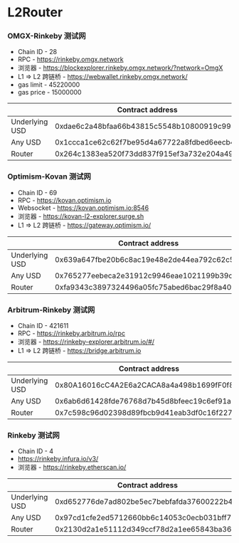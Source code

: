# L2Router
### OMGX-Rinkeby 测试网
- Chain ID - 28
- RPC - https://rinkeby.omgx.network
- 浏览器 - https://blockexplorer.rinkeby.omgx.network/?network=OmgX
- L1 => L2 跨链桥 - https://webwallet.rinkeby.omgx.network/
- gas limit - 45220000
- gas price - 15000000

| | Contract address |
| - | - |
| Underlying USD | 0xdae6c2a48bfaa66b43815c5548b10800919c993e |
| Any USD | 0x1ccca1ce62c62f7be95d4a67722a8fdbed6eecb4 |
| Router | 0x264c1383ea520f73dd837f915ef3a732e204a493 |

### Optimism-Kovan 测试网
- Chain ID - 69
- RPC - https://kovan.optimism.io
- Websocket - https://kovan.optimism.io:8546
- 浏览器 - https://kovan-l2-explorer.surge.sh
- L1 => L2 跨链桥 - https://gateway.optimism.io/

| | Contract address |
| - | - |
| Underlying USD | 0x639a647fbe20b6c8ac19e48e2de44ea792c62c5c |
| Any USD | 0x765277eebeca2e31912c9946eae1021199b39c61 |
| Router | 0xfa9343c3897324496a05fc75abed6bac29f8a40f |

### Arbitrum-Rinkeby 测试网
- Chain ID - 421611
- RPC - https://rinkeby.arbitrum.io/rpc
- 浏览器 - https://rinkeby-explorer.arbitrum.io/#/
- L1 => L2 跨链桥 - https://bridge.arbitrum.io

| | Contract address |
| - | - |
| Underlying USD | 0x80A16016cC4A2E6a2CACA8a4a498b1699fF0f844 |
| Any USD | 0x6ab6d61428fde76768d7b45d8bfeec19c6ef91a8 |
| Router | 0x7c598c96d02398d89fbcb9d41eab3df0c16f227d |

### Rinkeby 测试网
- Chain ID - 4
- https://rinkeby.infura.io/v3/
- 浏览器 - https://rinkeby.etherscan.io/

| | Contract address |
| - | - |
| Underlying USD | 0xd652776de7ad802be5ec7bebfafda37600222b48 |
| Any USD | 0x97cd1cfe2ed5712660bb6c14053c0ecb031bff7d |
| Router | 0x2130d2a1e51112d349ccf78d2a1ee65843ba36e0 |